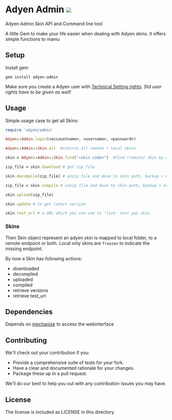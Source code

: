 # Adyen Admin  [![](http://travis-ci.org/rngtng/adyen-admin.png)](http://travis-ci.org/rngtng/adyen-admin)

Adyen Admin Skin API and Command line tool

A little Gem to make your life easier when dealing with Adyen skins. It offers simple functions to maniu

## Setup
Install gem

    gem install adyen-admin

Make sure you create a Adyen user with [Technical Setting rights](https://ca-test.adyen.com/ca/ca/config/users.shtml). *Std user rights have to be given as well!*


## Usage

Simple usage case to get all Skins:

```ruby
require 'adyen/admin'

Adyen::Admin.login(<accountname>, <username>, <password>)

Adyen::Admin::Skin.all  #returns all remote + local skins

skin = Adyen::Admin::Skin.find("<skin code>")  #find (remote) skin by code

zip_file = skin.download # get zip file

skin.decompile(zip_file) # unzip file and move to skin path, backup + overwrite existing files

zip_file = skin.compile # unzip file and move to skin path, backup + overwrite existing files

skin.upload(zip_file)

skin.update # to get latest version

skin.test_url # a URL which you can use to 'live' test you skin

```

### Skins

Then Skin object represent an adyen skin is mapped to local folder, to a remote endpoint or both. Local only skins are `froozen` to indicate the missing endpoint.

By now a Skin has following actions:

  * downloaded
  * decompiled
  * uploaded
  * compiled
  * retrieve versions
  * retrieve test_url

## Dependencies

Depends on [mechanize](http://mechanize.rubyforge.org/) to access the webinterface


## Contributing

We'll check out your contribution if you:

- Provide a comprehensive suite of tests for your fork.
- Have a clear and documented rationale for your changes.
- Package these up in a pull request.

We'll do our best to help you out with any contribution issues you may have.


## License

The license is included as LICENSE in this directory.
